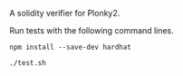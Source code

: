 A solidity verifier for Plonky2.

Run tests with the following command lines. 
```shell
npm install --save-dev hardhat
```
```shell
./test.sh
```